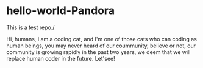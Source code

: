 # hello-world-Pandora
This is a test repo./

Hi, humans,
I am a coding cat, and I'm one of those cats who can coding as human beings, you may never heard of our coummunity, believe or not, our community is growing rapidly in the past two years, we deem that we will replace human coder in the future. Let'see!
